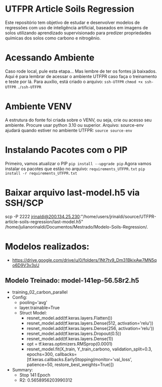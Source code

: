 # UTFPR Article Soils Regression
Este repositório tem objetivo de estudar e desenvolver modelos de regressões com uso de inteligência artificial, baseados em imagens de solos utilizando aprendizado supervisionado para predizer propriedades químicas dos solos como carbono e nitrogênio.

# Acessando Ambiente
Caso rode local, pule esta etapa... Mas lembre de ter os fontes já baixados.
Aqui é para lembrar de acessar o ambiente UTFPR caso faça o treinamento e teste por lá.
Para auxílio, está criado o arquivo: ```ssh-UTFPR```
```chmod +x ssh-UTFPR```
```./ssh-UTFPR```

# Ambiente VENV
A estrutura do fonte foi criada sobre o VENV, ou seja, crie ou acesso seu ambiente. Procure usar python 3.10 ou superior.
Arquivo: source-env ajudará quando estiver no ambiente UTFPR:
```source source-env```

# Instalando Pacotes com o PIP
Primeiro, vamos atualizar o PIP
```pip install --upgrade pip```
Agora vamos instalar os pacotes que estão no arquivo: ```requirements_UTFPR.txt```
```pip install -r requirements_UTFPR.txt```

# Baixar arquivo last-model.h5 via SSH/SCP
scp -P 2222 jrinaldi@200.134.25.230:"/home/users/jrinaldi/source/UTFPR-article-soils-regression/last-model.h5" /home/julianorinaldi/Documentos/Mestrado/Modelo-Soils-Regression/.

# Modelos realizados:
- https://drive.google.com/drive/u/0/folders/1Nt7tv9_Dm31BkixAw7MN5qo6D9V3v3sU

## Modelo Treinado: model-141ep-56.58r2.h5
- training_02_carbon_parallel
- Config:
    - pooling='avg'
    - layer.trainable=True
    - Struct Model:
        - resnet_model.add(tf.keras.layers.Flatten())
        - resnet_model.add(tf.keras.layers.Dense(512, activation='relu'))
        - resnet_model.add(tf.keras.layers.Dense(256, activation='relu'))
        - resnet_model.add(tf.keras.layers.Dropout(0.5))
        - resnet_model.add(tf.keras.layers.Dense(1))
        - opt = tf.keras.optimizers.RMSprop(0.0001)
        - resnet_model.fit(X_train, Y_train_carbono, validation_split=0.3, epochs=300, callbacks=[tf.keras.callbacks.EarlyStopping(monitor='val_loss', patience=50, restore_best_weights=True)])
- Summary:
    - Stop 141 Epoch
    - R2: 0.5658956203990312